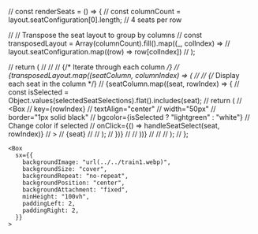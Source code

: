   // const renderSeats = () => {
  //   const columnCount = layout.seatConfiguration[0].length; // 4 seats per row

  //   // Transpose the seat layout to group by columns
  //   const transposedLayout = Array(columnCount).fill().map((_, colIndex) => 
  //     layout.seatConfiguration.map((row) => row[colIndex])
  //   );

  //   return (
  //     <Grid container spacing={2}>
  //       <Box display="flex" flexDirection="column" mt={2}>
  //         {/* Iterate through each column */}
  //         {transposedLayout.map((seatColumn, columnIndex) => (
  //           <Box key={columnIndex} display="flex" flexDirection="row" justifyContent="space-around" mb={1}>
  //             {/* Display each seat in the column */}
  //             {seatColumn.map((seat, rowIndex) => {
  //               const isSelected = Object.values(selectedSeatSelections).flat().includes(seat);
  //               return (
  //                 <Box
  //                   key={rowIndex}
  //                   textAlign="center"
  //                   width="50px"
  //                   border="1px solid black"
  //                   bgcolor={isSelected ? "lightgreen" : "white"} // Change color if selected
  //                   onClick={() => handleSeatSelect(seat, rowIndex)}
  //                 >
  //                   {seat}
  //                 </Box>
  //               );
  //             })}
  //           </Box>
  //         ))}
  //       </Box>
  //     </Grid>
  //   );
  // };



    <Box
      sx={{
        backgroundImage: "url(../../train1.webp)",
        backgroundSize: "cover",
        backgroundRepeat: "no-repeat",
        backgroundPosition: "center",
        backgroundAttachment: "fixed",
        minHeight: "100vh",
        paddingLeft: 2,
        paddingRight: 2,
      }}
    >